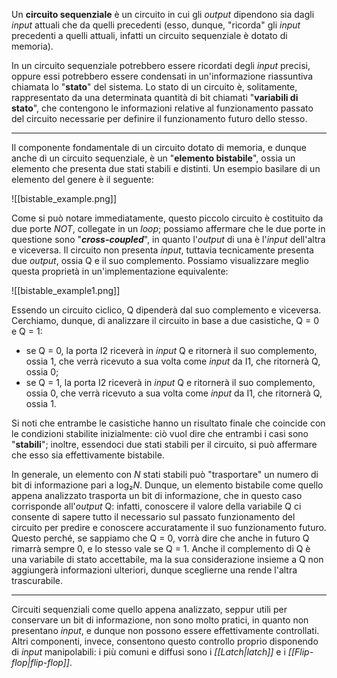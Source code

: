 Un **circuito sequenziale** è un circuito in cui gli *output* dipendono sia dagli *input* attuali che da quelli precedenti (esso, dunque, "ricorda" gli *input* precedenti a quelli attuali, infatti un circuito sequenziale è dotato di memoria).

In un circuito sequenziale potrebbero essere ricordati degli *input* precisi, oppure essi potrebbero essere condensati in un'informazione riassuntiva chiamata lo "**stato**" del sistema. Lo stato di un circuito è, solitamente, rappresentato da una determinata quantità di bit chiamati "**variabili di stato**", che contengono le informazioni relative al funzionamento passato del circuito necessarie per definire il funzionamento futuro dello stesso.
___
Il componente fondamentale di un circuito dotato di memoria, e dunque anche di un circuito sequenziale, è un "**elemento bistabile**", ossia un elemento che presenta due stati stabili e distinti. Un esempio basilare di un elemento del genere è il seguente:

![[bistable_example.png]]

Come si può notare immediatamente, questo piccolo circuito è costituito da due porte *NOT*, collegate in un *loop*; possiamo affermare che le due porte in questione sono "***cross-coupled***", in quanto l'*output* di una è l'*input* dell'altra e viceversa. Il circuito non presenta *input*, tuttavia tecnicamente presenta due *output*, ossia Q e il suo complemento. Possiamo visualizzare meglio questa proprietà in un'implementazione equivalente:

![[bistable_example1.png]]

Essendo un circuito ciclico, Q dipenderà dal suo complemento e viceversa. Cerchiamo, dunque, di analizzare il circuito in base a due casistiche, Q = 0 e Q = 1:
- se Q = 0, la porta I2 riceverà in *input* Q e ritornerà il suo complemento, ossia 1, che verrà ricevuto a sua volta come *input* da I1, che ritornerà Q, ossia 0;
- se Q = 1, la porta I2 riceverà in *input* Q e ritornerà il suo complemento, ossia 0, che verrà ricevuto a sua volta come *input* da I1, che ritornerà Q, ossia 1.

Si noti che entrambe le casistiche hanno un risultato finale che coincide con le condizioni stabilite inizialmente: ciò vuol dire che entrambi i casi sono "**stabili**"; inoltre, essendoci due stati stabili per il circuito, si può affermare che esso sia effettivamente bistabile.

In generale, un elemento con *N* stati stabili può "trasportare" un numero di bit di informazione pari a log₂*N*. Dunque, un elemento bistabile come quello appena analizzato trasporta un bit di informazione, che in questo caso corrisponde all'*output* Q: infatti, conoscere il valore della variabile Q ci consente di sapere tutto il necessario sul passato funzionamento del circuito per predire e conoscere accuratamente il suo funzionamento futuro. Questo perché, se sappiamo che Q = 0, vorrà dire che anche in futuro Q rimarrà sempre 0, e lo stesso vale se Q = 1. Anche il complemento di Q è una variabile di stato accettabile, ma la sua considerazione insieme a Q non aggiungerà informazioni ulteriori, dunque sceglierne una rende l'altra trascurabile.
___
Circuiti sequenziali come quello appena analizzato, seppur utili per conservare un bit di informazione, non sono molto pratici, in quanto non presentano *input*, e dunque non possono essere effettivamente controllati. Altri componenti, invece, consentono questo controllo proprio disponendo di *input* manipolabili: i più comuni e diffusi sono i *[[Latch|latch]]* e i *[[Flip-flop|flip-flop]]*.